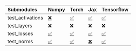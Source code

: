 | Submodules       | Numpy                                                                                                                           | Torch                                                                                                                           | Jax                                                                                                                             | Tensorflow                                                                                                                      |
|:-----------------|:--------------------------------------------------------------------------------------------------------------------------------|:--------------------------------------------------------------------------------------------------------------------------------|:--------------------------------------------------------------------------------------------------------------------------------|:--------------------------------------------------------------------------------------------------------------------------------|
| test_activations | <a href="https://github.com/unifyai/ivy/runs/7943486394?check_suite_focus=true" rel="noopener noreferrer" target="_blank">❌</a> | <a href="https://github.com/unifyai/ivy/runs/7943486602?check_suite_focus=true" rel="noopener noreferrer" target="_blank">✅</a> | <a href="https://github.com/unifyai/ivy/runs/7943486806?check_suite_focus=true" rel="noopener noreferrer" target="_blank">✅</a> | <a href="https://github.com/unifyai/ivy/runs/7943487037?check_suite_focus=true" rel="noopener noreferrer" target="_blank">✅</a> |
| test_layers      | <a href="https://github.com/unifyai/ivy/runs/7943486431?check_suite_focus=true" rel="noopener noreferrer" target="_blank">❌</a> | <a href="https://github.com/unifyai/ivy/runs/7943486662?check_suite_focus=true" rel="noopener noreferrer" target="_blank">❌</a> | <a href="https://github.com/unifyai/ivy/runs/7943486877?check_suite_focus=true" rel="noopener noreferrer" target="_blank">❌</a> | <a href="https://github.com/unifyai/ivy/runs/7943487119?check_suite_focus=true" rel="noopener noreferrer" target="_blank">❌</a> |
| test_losses      | <a href="https://github.com/unifyai/ivy/runs/7943486486?check_suite_focus=true" rel="noopener noreferrer" target="_blank">✅</a> | <a href="https://github.com/unifyai/ivy/runs/7943486710?check_suite_focus=true" rel="noopener noreferrer" target="_blank">✅</a> | <a href="https://github.com/unifyai/ivy/runs/7943486929?check_suite_focus=true" rel="noopener noreferrer" target="_blank">✅</a> | <a href="https://github.com/unifyai/ivy/runs/7943487191?check_suite_focus=true" rel="noopener noreferrer" target="_blank">✅</a> |
| test_norms       | <a href="https://github.com/unifyai/ivy/runs/7943486546?check_suite_focus=true" rel="noopener noreferrer" target="_blank">✅</a> | <a href="https://github.com/unifyai/ivy/runs/7943486751?check_suite_focus=true" rel="noopener noreferrer" target="_blank">✅</a> | <a href="https://github.com/unifyai/ivy/runs/7943486991?check_suite_focus=true" rel="noopener noreferrer" target="_blank">❌</a> | <a href="https://github.com/unifyai/ivy/runs/7943487250?check_suite_focus=true" rel="noopener noreferrer" target="_blank">✅</a> |